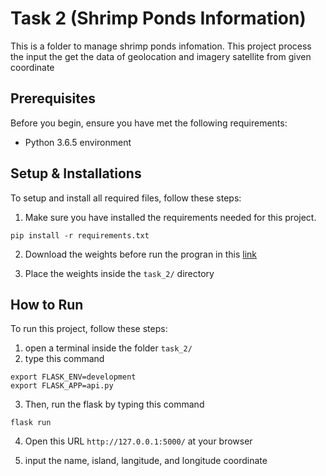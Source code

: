 # Task 2 (Shrimp Ponds Information)
This is a folder to manage shrimp ponds infomation. This project process the input the get the data of geolocation and imagery satellite from given coordinate

## Prerequisites
Before you begin, ensure you have met the following requirements:
* Python 3.6.5 environment

## Setup & Installations
To setup and install all required files, follow these steps:
1. Make sure you have installed the requirements needed for this project.
```
pip install -r requirements.txt
```

2. Download the weights before run the progran in this [link](https://drive.google.com/file/d/1-Q1zsJxs7XR37mN0bjsuLisaPzJim2st/view?usp=sharing)

3. Place the weights inside the `task_2/` directory

## How to Run
To run this project, follow these steps:
1. open a terminal inside the folder `task_2/`
2. type this command
```
export FLASK_ENV=development
export FLASK_APP=api.py
```
3. Then, run the flask by typing this command
```
flask run
```

4. Open this URL `http://127.0.0.1:5000/` at your browser

5. input the name, island, langitude, and longitude coordinate